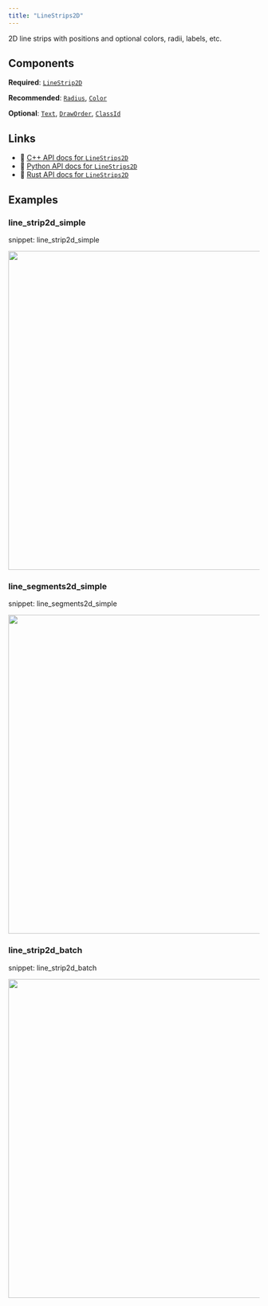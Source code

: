 ```yaml
---
title: "LineStrips2D"
---
```


2D line strips with positions and optional colors, radii, labels, etc.

## Components

**Required**: [`LineStrip2D`](../components/line_strip2d.md)

**Recommended**: [`Radius`](../components/radius.md), [`Color`](../components/color.md)

**Optional**: [`Text`](../components/text.md), [`DrawOrder`](../components/draw_order.md), [`ClassId`](../components/class_id.md)

## Links
 * 🌊 [C++ API docs for `LineStrips2D`](https://ref.rerun.io/docs/cpp/stable/structrerun_1_1archetypes_1_1LineStrips2D.html)
 * 🐍 [Python API docs for `LineStrips2D`](https://ref.rerun.io/docs/python/stable/common/archetypes#rerun.archetypes.LineStrips2D)
 * 🦀 [Rust API docs for `LineStrips2D`](https://docs.rs/rerun/latest/rerun/archetypes/struct.LineStrips2D.html)

## Examples

### line_strip2d_simple

snippet: line_strip2d_simple

<center>
<picture data-inline-viewer="snippets/line_strip2d_simple">
  <source media="(max-width: 480px)" srcset="https://static.rerun.io/line_strip2d_simple/c4e6ce937544e66b497450fd64ac3ac2f244f0e1/480w.png">
  <source media="(max-width: 768px)" srcset="https://static.rerun.io/line_strip2d_simple/c4e6ce937544e66b497450fd64ac3ac2f244f0e1/768w.png">
  <source media="(max-width: 1024px)" srcset="https://static.rerun.io/line_strip2d_simple/c4e6ce937544e66b497450fd64ac3ac2f244f0e1/1024w.png">
  <source media="(max-width: 1200px)" srcset="https://static.rerun.io/line_strip2d_simple/c4e6ce937544e66b497450fd64ac3ac2f244f0e1/1200w.png">
  <img src="https://static.rerun.io/line_strip2d_simple/c4e6ce937544e66b497450fd64ac3ac2f244f0e1/full.png" width="640">
</picture>
</center>

### line_segments2d_simple

snippet: line_segments2d_simple

<center>
<picture data-inline-viewer="snippets/line_segments2d_simple">
  <source media="(max-width: 480px)" srcset="https://static.rerun.io/line_segment2d_simple/53df596662dd9ffaaea5d09d091ef95220346c83/480w.png">
  <source media="(max-width: 768px)" srcset="https://static.rerun.io/line_segment2d_simple/53df596662dd9ffaaea5d09d091ef95220346c83/768w.png">
  <source media="(max-width: 1024px)" srcset="https://static.rerun.io/line_segment2d_simple/53df596662dd9ffaaea5d09d091ef95220346c83/1024w.png">
  <source media="(max-width: 1200px)" srcset="https://static.rerun.io/line_segment2d_simple/53df596662dd9ffaaea5d09d091ef95220346c83/1200w.png">
  <img src="https://static.rerun.io/line_segment2d_simple/53df596662dd9ffaaea5d09d091ef95220346c83/full.png" width="640">
</picture>
</center>

### line_strip2d_batch

snippet: line_strip2d_batch

<center>
<picture data-inline-viewer="snippets/line_strip2d_batch">
  <source media="(max-width: 480px)" srcset="https://static.rerun.io/line_strip2d_batch/d8aae7ca3d6c3b0e3b636de60b8067fa2f0b6db9/480w.png">
  <source media="(max-width: 768px)" srcset="https://static.rerun.io/line_strip2d_batch/d8aae7ca3d6c3b0e3b636de60b8067fa2f0b6db9/768w.png">
  <source media="(max-width: 1024px)" srcset="https://static.rerun.io/line_strip2d_batch/d8aae7ca3d6c3b0e3b636de60b8067fa2f0b6db9/1024w.png">
  <source media="(max-width: 1200px)" srcset="https://static.rerun.io/line_strip2d_batch/d8aae7ca3d6c3b0e3b636de60b8067fa2f0b6db9/1200w.png">
  <img src="https://static.rerun.io/line_strip2d_batch/d8aae7ca3d6c3b0e3b636de60b8067fa2f0b6db9/full.png" width="640">
</picture>
</center>

